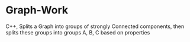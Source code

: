 # Graph-Work
C++, Splits a Graph into groups of strongly Connected components, then splits these groups into groups A, B, C based on properties
